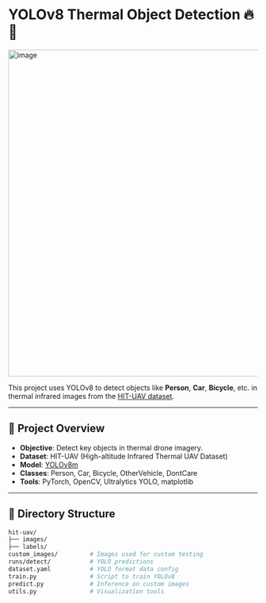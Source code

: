 # YOLOv8 Thermal Object Detection 🔥🎯
<img width="766" height="658" alt="image" src="https://github.com/user-attachments/assets/9d172ca1-a319-42ee-aff3-9dd03e04ca7e" />

This project uses YOLOv8 to detect objects like **Person**, **Car**, **Bicycle**, etc. in thermal infrared images from the [HIT-UAV dataset](https://example.com).

---

## 🚀 Project Overview

- **Objective**: Detect key objects in thermal drone imagery.
- **Dataset**: HIT-UAV (High-altitude Infrared Thermal UAV Dataset)
- **Model**: [YOLOv8m](https://docs.ultralytics.com)
- **Classes**: Person, Car, Bicycle, OtherVehicle, DontCare
- **Tools**: PyTorch, OpenCV, Ultralytics YOLO, matplotlib

---

## 📁 Directory Structure

```bash
hit-uav/
├── images/
├── labels/
custom_images/         # Images used for custom testing
runs/detect/           # YOLO predictions
dataset.yaml           # YOLO format data config
train.py               # Script to train YOLOv8
predict.py             # Inference on custom images
utils.py               # Visualization tools




